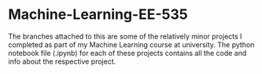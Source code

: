 # Machine-Learning-EE-535
The branches attached to this are some of the relatively minor projects I completed as part of my Machine Learning course at university. The python notebook file (.ipynb) for each of these projects contains all the code and info about the respective project. 
